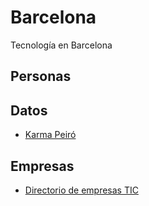 # Barcelona
Tecnología en Barcelona 

## Personas 
   ## Datos
* [Karma Peiró](https://www.karmapeiro.com/) 

## Empresas  
* [Directorio de empresas TIC](https://www.aseitec.org)
